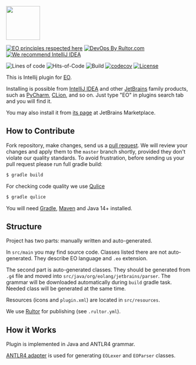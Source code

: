<img src="https://www.yegor256.com/images/books/elegant-objects/cactus.svg" height="92px" />

[![EO principles respected here](https://www.elegantobjects.org/badge.svg)](https://www.elegantobjects.org)
[![DevOps By Rultor.com](http://www.rultor.com/b/objectionary/eo)](http://www.rultor.com/p/objectionary/eo)
[![We recommend IntelliJ IDEA](https://www.elegantobjects.org/intellij-idea.svg)](https://www.jetbrains.com/idea/)

![Lines of code](https://img.shields.io/tokei/lines/github/objectionary/eo-intellij-plugin)
![Hits-of-Code](https://hitsofcode.com/github/objectionary/eo-intellij-plugin)
![Build](https://img.shields.io/github/workflow/status/objectionary/eo-intellij-plugin/Java%20CI)
[![codecov](https://codecov.io/gh/objectionary/eo-intellij-plugin/branch/master/graph/badge.svg)](https://codecov.io/gh/objectionary/eo-intellij-plugin)
[![License](https://img.shields.io/badge/license-MIT-green.svg)](https://github.com/objectionary/eo/blob/master/LICENSE.txt)

This is Intellij plugin for [EO](https://github.com/objectionary/eo).

Installing is possible from [IntelliJ IDEA](https://www.jetbrains.com/idea/)
and other [JetBrains](https://www.jetbrains.com/) family products, such
as [PyCharm](https://www.jetbrains.com/ru-ru/pycharm/), [CLion](https://www.jetbrains.com/ru-ru/clion/), and so on. Just type "EO" in plugins search tab and you will find it.

You may also install it from [its page](https://plugins.jetbrains.com/plugin/19460-eo)
at JetBrains Marketplace.

## How to Contribute

Fork repository, make changes, send us a [pull request](https://www.yegor256.com/2014/04/15/github-guidelines.html).
We will review your changes and apply them to the `master` branch shortly,
provided they don't violate our quality standards. To avoid frustration,
before sending us your pull request please run full gradle build:

```bash
$ gradle build
```
For checking code quality we use [Qulice](https://www.qulice.com/index.html)

```bash
$ gradle qulice
```

You will need [Gradle](https://gradle.org/guides/), [Maven](https://maven.apache.org/) and Java 14+ installed.



## Structure

Project has two parts: manually written and auto-generated.

In `src/main` you may find source code. Classes listed there are not auto-generated. They describe EO language and `.eo` extension.

The second part is auto-generated classes. They should be generated from `.g4` file and moved into
`src/java/org/eolang/jetbrains/parser`. The grammar will be downloaded automatically
during `build` gradle task. Needed class will be generated at the same time.

Resources (icons and `plugin.xml`) are located in `src/resources`.

We use [Rultor](https://github.com/yegor256/rultor) for publishing (see `.rultor.yml`).

## How it Works

Plugin is implemented in Java and ANTLR4 grammar.

[ANTLR4 adapter](https://github.com/antlr/antlr4-intellij-adaptor) is used for generating `EOLexer` and `EOParser` classes.
